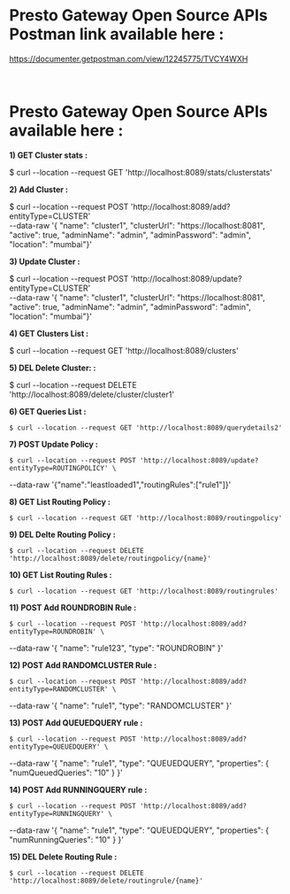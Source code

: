 # Presto Gateway Open Source APIs Postman link available here :

https://documenter.getpostman.com/view/12245775/TVCY4WXH

&nbsp;

# Presto Gateway Open Source APIs available here :

<b>1) GET Cluster stats :</b>

   $ curl --location --request GET 'http://localhost:8089/stats/clusterstats'

<b>2) Add Cluster :</b>

   $ curl --location --request POST 'http://localhost:8089/add?entityType=CLUSTER' \
--data-raw '{ "name": "cluster1", "clusterUrl": "https://localhost:8081", "active": true, "adminName": "admin", "adminPassword": "admin", "location": "mumbai"}'

<b>3) Update Cluster :</b>

   $ curl --location --request POST 'http://localhost:8089/update?entityType=CLUSTER' \
--data-raw '{ "name": "cluster1", "clusterUrl": "https://localhost:8081", "active": true, "adminName": "admin", "adminPassword": "admin", "location": "mumbai"}'

<b>4) GET Clusters List :</b>

   $ curl --location --request GET 'http://localhost:8089/clusters'

<b>5) DEL Delete Cluster: :</b>

   $ curl --location --request DELETE 'http://localhost:8089/delete/cluster/cluster1'

<b>6) GET Queries List :</b>

    $ curl --location --request GET 'http://localhost:8089/querydetails2'

<b>7) POST Update Policy :</b>

    $ curl --location --request POST 'http://localhost:8089/update?entityType=ROUTINGPOLICY' \
--data-raw '{"name":"leastloaded1","routingRules":["rule1"]}'

<b>8) GET List Routing Policy :</b>

    $ curl --location --request GET 'http://localhost:8089/routingpolicy'

<b>9) DEL Delte Routing Policy :</b>

    $ curl --location --request DELETE 'http://localhost:8089/delete/routingpolicy/{name}'

<b>10) GET List Routing Rules :</b>

    $ curl --location --request GET 'http://localhost:8089/routingrules'

<b>11) POST Add ROUNDROBIN Rule :</b>

    $ curl --location --request POST 'http://localhost:8089/add?entityType=ROUNDROBIN' \
--data-raw '{
    "name": "rule123",
    "type": "ROUNDROBIN"
}'

<b>12) POST Add RANDOMCLUSTER Rule :</b>

    $ curl --location --request POST 'http://localhost:8089/add?entityType=RANDOMCLUSTER' \
--data-raw '{
    "name": "rule1",
    "type": "RANDOMCLUSTER"
}'

<b>13) POST Add QUEUEDQUERY rule :</b>

    $ curl --location --request POST 'http://localhost:8089/add?entityType=QUEUEDQUERY' \
--data-raw '{
    "name": "rule1",
    "type": "QUEUEDQUERY",
    "properties": {
        "numQueuedQueries": "10"
    }
}'

<b>14) POST Add RUNNINGQUERY rule :</b>

    $ curl --location --request POST 'http://localhost:8089/add?entityType=RUNNINGQUERY' \
--data-raw '{
    "name": "rule1",
    "type": "QUEUEDQUERY",
    "properties": {
        "numRunningQueries": "10"
    }
}'

<b>15) DEL Delete Routing Rule :</b>

    $ curl --location --request DELETE 'http://localhost:8089/delete/routingrule/{name}'


